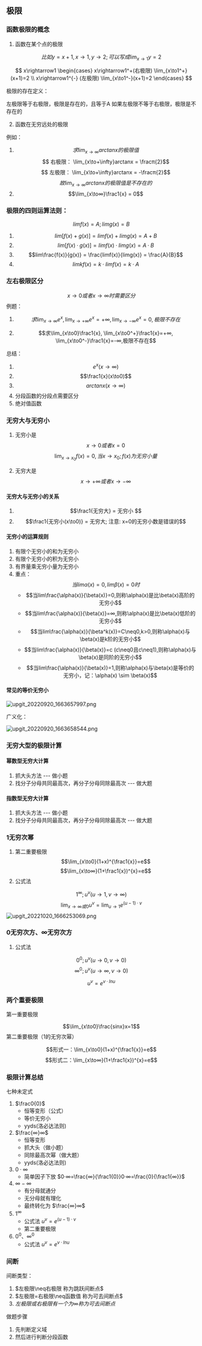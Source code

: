 ## 极限

### 函数极限的概念

1. 函数在某个点的极限

$$
 比如 y=x+1, x\rightarrow1,y\rightarrow2; 可以写成\lim_{x\to1}y=2
$$

$$ x\rightarrow1 
\begin{cases} 
x\rightarrow1^+(右极限) \lim_{x\to1^+}(x+1)=2 
\\ x\rightarrow1^{-} (左极限) \lim_{x\to1^-}(x+1)=2 
\end{cases} $$

极限的存在定义：

左极限等于右极限，极限是存在的，且等于A
如果左极限不等于右极限，极限是不存在的

2. 函数在无穷远处的极限

例如：

1. $$ 求\lim_{x\to\infty}arctanx的极限值 $$
$$ 右极限： \lim_{x\to+\infty}arctanx = \fracπ{2}$$
$$ 左极限： \lim_{x\to+\infty}arctanx = -\fracπ{2}$$
$$故\lim_{x\to∞}arctanx的极限值是不存在的$$
2. $$\lim_{x\to∞}\frac1{x} = 0$$

### 极限的四则运算法则：

$$limf(x) = A;  limg(x)=B$$

1. $$lim[f(x)+g(x)] = limf(x) + limg(x) = A+B$$
2. $$lim[f(x)·g(x)] = limf(x) · limg(x) = A·B$$
3. $$lim\frac{f(x)}{g(x)} = \frac{limf(x)}{limg(x)} = \frac{A}{B}$$
4. $$limkf(x) = k·limf(x) = k·A $$

### 左右极限区分

$$x\to0或者x\to∞时需要区分$$
例题：
1. $$求\lim_{x\to∞}e^x, \lim_{x\to+∞}e^x=+∞, \lim_{x\to-∞}e^x=0,极限不存在$$


2. $$求\lim_{x\to0}\frac1{x}, \lim_{x\to0^+}\frac1{x}=+∞, \lim_{x\to0^-}\frac1{x}=-∞,极限不存在$$

总结：

1. $$e^x(x\to∞)$$
2. $$\frac1{x}(x\to0)$$
3. $$arctanx(x\to∞)$$
4. 分段函数的分段点需要区分
5. 绝对值函数


### 无穷大与无穷小

1. 无穷小是$$x\to0或者x=0$$
$$ \lim_{x\to x_0}f(x)=0,当x \to x_0; f(x)为无穷小量$$

2. 无穷大是$$x\to+∞或者x\to-∞$$

#### 无穷大与无穷小的关系

1. $$\frac1{无穷大} = 无穷小 $$
2. $$\frac1{无穷小(x\to0)} = 无穷大; 注意: x=0的无穷小数是错误的$$

#### 无穷小的运算规则

1. 有限个无穷小的和为无穷小
2. 有限个无穷小的积为无穷小
3. 有界量乘无穷小量为无穷小
4. 重点：$$当lim\alpha(x)=0,lim\beta(x)=0时$$
	- $$当lim\frac{\alpha(x)}{\beta(x)}=0,则称\alpha(x)是比\beta(x)高阶的无穷小$$
	- $$当lim\frac{\alpha(x)}{\beta(x)}=∞,则称\alpha(x)是比\beta(x)低阶的无穷小$$
	- $$当lim\frac{\alpha(x)}{\beta^k(x)}=C\neq0,k>0,则称\alpha(x)与\beta(x)是k阶的无穷小$$
	- $$当lim\frac{\alpha(x)}{\beta(x)}=c (c\neq0且c\neq1),则称\alpha(x)与\beta(x)是同阶的无穷小$$
	- $$当lim\frac{\alpha(x)}{\beta(x)}=1,则称\alpha(x)与\beta(x)是等价的无穷小，记：\alpha(x) \sim \beta(x)$$

#### 常见的等价无穷小

![upgit_20220920_1663657997.png](https://raw.githubusercontent.com/elfecho/upgit-pic/master/2022/09/upgit_20220920_1663657997.png)

广义化：

![upgit_20220920_1663658544.png](https://raw.githubusercontent.com/elfecho/upgit-pic/master/2022/09/upgit_20220920_1663658544.png)


### 无穷大型的极限计算

#### 幂数型无穷大计算

1. 抓大头方法 --- 做小题
2. 找分子分母共同最高次，再分子分母同除最高次 --- 做大题

#### 指数型无穷大计算

1. 抓大头方法 --- 做小题
2. 找分子分母共同最高次，再分子分母同除最高次 --- 做大题


### 1无穷次幂

1. 第二重要极限
$$\lim_{x\to0}(1+x)^{\frac1{x}}=e$$
$$\lim_{x\to∞}(1+\frac1{x})^{x}=e$$
2. 公式法

$$1^∞; u^v(u\rightarrow1, v\rightarrow∞)$$
$$\lim_{x\to∞或0}u^v=\lim_{u\to1}e^{(u-1)·v}$$
![upgit_20221020_1666253069.png](https://raw.githubusercontent.com/elfecho/upgit-pic/master/2022/10/upgit_20221020_1666253069.png)

### 0无穷次方、∞无穷次方

1. 公式法

$$0^0; u^v(u\rightarrow0, v\rightarrow0)$$
$$∞^0; u^v(u\rightarrow∞, v\rightarrow0)$$

$$u^v=e^{v·lnu}$$


### 两个重要极限

第一重要极限

$$\lim_{x\to0}\frac{sinx}x=1$$
第二重要极限（1的无穷次幂）

$$形式一：\lim_{x\to0}(1+x)^{\frac1{x}}=e$$
$$形式二：\lim_{x\to∞}(1+\frac1{x})^{x}=e$$

### 极限计算总结

七种未定式

1. $\frac0{0}$  
	- 恒等变形（公式）
	- 等价无穷小
	- yyds(洛必达法则)
2. $\frac{∞}∞$
	- 恒等变形
	- 抓大头（做小题）
	- 同除最高次幂（做大题）
	- yyds(洛必达法则)
3. $0·∞$
	- 简单因子下放 $0·∞=\frac{∞}{\frac1{0}}0·∞=\frac{0}{\frac1{∞}}$
4. $∞-∞$
	- 有分母就通分
	- 无分母就有理化
	- 最终转化为 $\frac{∞}∞$
5. $1^∞$
	- 公式法 $u^v=e^{(u-1)·v}$
	- 第二重要极限
6. $0^0、∞^0$
	- 公式法 $u^v=e^{v·lnu}$

### 间断

间断类型：
1. $左极限\neq右极限 称为跳跃间断点$
2. $左极限=右极限\neq函数值 称为可去间断点$
3. $左极限或右极限有一个为∞ 称为可去间断点$

做题步骤
1. 先判断定义域
2. 然后进行判断分段函数